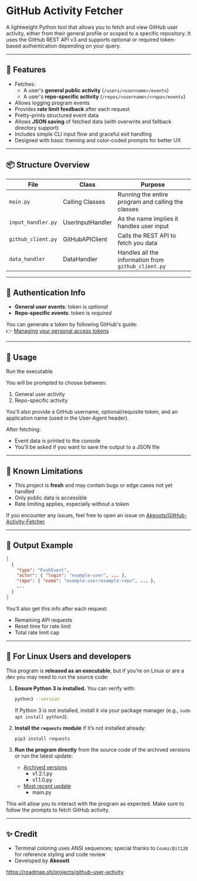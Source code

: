 # GitHub Activity Fetcher

A lightweight Python tool that allows you to fetch and view GitHub user activity, either from their general profile or scoped to a specific repository. It uses the GitHub REST API v3 and supports optional or required token-based authentication depending on your query.

---

## 🧠 Features

- Fetches:
  - A user's **general public activity** (`/users/<username>/events`)
  - A user's **repo-specific activity** (`/repos/<username>/<repo>/events`)
- Allows logging program events
- Provides **rate limit feedback** after each request
- Pretty-prints structured event data
- Allows **JSON saving** of fetched data (with overwrite and fallback directory support)
- Includes simple CLI input flow and graceful exit handling
- Designed with basic theming and color-coded prompts for better UX

---

## 📦 Structure Overview

| File | Class | Purpose |
|---------|---------|---------|
| `main.py` | Calling Classes | Running the entire program and calling the classes |
| `input_handler.py` | UserInputHandler | As the name implies it handles user input |
| `github_client.py` | GitHubAPIClient | Calls the REST API to fetch you data |
| `data_handler` | DataHandler | Handles all the information from `github_client.py` |

---

## 🔐 Authentication Info

- **General user events**: token is *optional*
- **Repo-specific events**: token is *required*

You can generate a token by following GitHub's guide:  
👉 [Managing your personal access tokens](https://docs.github.com/en/authentication/keeping-your-account-and-data-secure/managing-your-personal-access-tokens)

---

## 🚀 Usage

Run the executable

You will be prompted to choose between:
1. General user activity
2. Repo-specific activity

You'll also provide a GitHub username, optional/requisite token, and an application name (used in the User-Agent header).

After fetching:
- Event data is printed to the console
- You'll be asked if you want to save the output to a JSON file

---

## 🧪 Known Limitations

- This project is **fresh** and may contain bugs or edge cases not yet handled
- Only public data is accessible
- Rate limiting applies, especially without a token

If you encounter any issues, feel free to open an issue on [Akeoots/GitHub-Activity-Fetcher](https://github.com/Akeoots/GitHub-Activity-Fetcher/issues)

---

## 📁 Output Example

```json
[
  {
    "type": "PushEvent",
    "actor": { "login": "example-user", ... },
    "repo": { "name": "example-user/example-repo", ... },
    ...
  }
]
```

You’ll also get this info after each request:
- Remaining API requests
- Reset time for rate limit
- Total rate limit cap

---

## 🐧 For Linux Users and developers

This program is **released as an executable**, but if you’re on Linux or are a dev you may need to run the source code:

1. **Ensure Python 3 is installed.** You can verify with:
   ```bash
   python3 --version
   ```
   If Python 3 is not installed, install it via your package manager (e.g., `sudo apt install python3`).

2. **Install the `requests` module** if it’s not installed already:
   ```bash
   pip3 install requests
   ```

3. **Run the program directly** from the source code of the archived versions or run the latest update:
   * [Archived versions](https://github.com/Akeoottt/GitHub-Activity-Fetcher/tree/main/archive/source-code)
     * v1.2.1.py
     * v1.1.0.py
   * [Most recent update](https://github.com/Akeoottt/GitHub-Activity-Fetcher/blob/main/main.py)
     * main.py
   

This will allow you to interact with the program as expected. Make sure to follow the prompts to fetch GitHub activity.

---

## ✨ Credit

- Terminal coloring uses ANSI sequences; special thanks to `CosmicBit128` for reference styling and code review
- Developed by **Akeoott**

https://roadmap.sh/projects/github-user-activity
